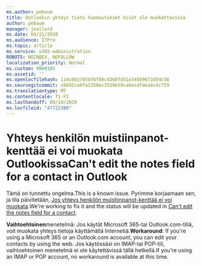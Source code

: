 ```yaml
---
ms.author: pebaum
title: Outlookin yhteys tieto huomautukset eivät ole muokattavissa
author: pebaum
manager: joallard
ms.date: 04/21/2020
ms.audience: ITPro
ms.topic: article
ms.service: o365-administration
ROBOTS: NOINDEX, NOFOLLOW
localization_priority: Normal
ms.custom: 9000185
ms.assetid: ''
ms.openlocfilehash: 114c0b3765bf6f09c4368fd51e34509672d54c56
ms.sourcegitcommit: c6692ce0fa1358ec3529e59ca0ecdfdea4cdc759
ms.translationtype: MT
ms.contentlocale: fi-FI
ms.lasthandoff: 09/14/2020
ms.locfileid: "47722380"
---
```

# <a name="cant-edit-the-notes-field-for-a-contact-in-outlook"></a><span data-ttu-id="00beb-102">Yhteys henkilön muistiinpanot-kenttää ei voi muokata Outlookissa</span><span class="sxs-lookup"><span data-stu-id="00beb-102">Can't edit the notes field for a contact in Outlook</span></span>
<span data-ttu-id="00beb-103">Tämä on tunnettu ongelma.</span><span class="sxs-lookup"><span data-stu-id="00beb-103">This is a known issue.</span></span> <span data-ttu-id="00beb-104">Pyrimme korjaamaan sen, ja tila päivitetään, [Jos yhteys henkilön muistiinpanot-kenttää ei voi muokata](https://support.office.com/article/fb8394ce-04ce-48b5-bae4-be46f77f10fe).</span><span class="sxs-lookup"><span data-stu-id="00beb-104">We're working to fix it and the status will be updated in [Can't edit the notes field for a contact](https://support.office.com/article/fb8394ce-04ce-48b5-bae4-be46f77f10fe).</span></span>

<span data-ttu-id="00beb-105">**Vaihtoehtoinen**menetelmä: Jos käytät Microsoft 365-tai Outlook.com-tiliä, voit muokata yhteys tietoja käyttämällä Internetiä.</span><span class="sxs-lookup"><span data-stu-id="00beb-105">**Workaround**: If you're using a Microsoft 365 or an Outlook.com account, you can edit your contacts by using the web.</span></span> <span data-ttu-id="00beb-106">Jos käytössäsi on IMAP-tai POP-tili, vaihtoehtoinen menetelmä ei ole käytettävissä tällä hetkellä.</span><span class="sxs-lookup"><span data-stu-id="00beb-106">If you're using an IMAP or POP account, no workaround is available at this time.</span></span>
